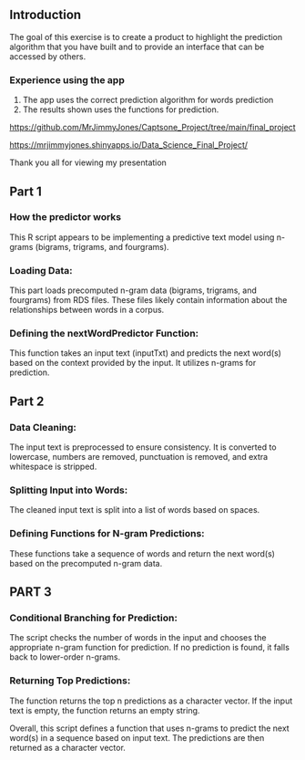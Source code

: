 ## Introduction
The goal of this exercise is to create a product to highlight the prediction algorithm that you have built and to provide an interface that can be accessed by others.

### Experience using the app

1. The app uses the correct prediction algorithm for words prediction
2. The results shown uses the functions for prediction.

https://github.com/MrJimmyJones/Captsone_Project/tree/main/final_project

https://mrjimmyjones.shinyapps.io/Data_Science_Final_Project/

Thank you all for viewing my presentation


## Part 1

### How the predictor works
This R script appears to be implementing a predictive text model using n-grams (bigrams, trigrams, and fourgrams). 

### Loading Data:

This part loads precomputed n-gram data (bigrams, trigrams, and fourgrams) from RDS files. These files likely contain information about the relationships between words in a corpus.

### Defining the nextWordPredictor Function:

This function takes an input text (inputTxt) and predicts the next word(s) based on the context provided by the input. It utilizes n-grams for prediction.

## Part 2

### Data Cleaning:

The input text is preprocessed to ensure consistency. It is converted to lowercase, numbers are removed, punctuation is removed, and extra whitespace is stripped.

### Splitting Input into Words:

The cleaned input text is split into a list of words based on spaces.

### Defining Functions for N-gram Predictions:

These functions take a sequence of words and return the next word(s) based on the precomputed n-gram data.

## PART 3

### Conditional Branching for Prediction:

The script checks the number of words in the input and chooses the appropriate n-gram function for prediction. If no prediction is found, it falls back to lower-order n-grams.

### Returning Top Predictions:

The function returns the top n predictions as a character vector. If the input text is empty, the function returns an empty string.

Overall, this script defines a function that uses n-grams to predict the next word(s) in a sequence based on input text. The predictions are then returned as a character vector.

